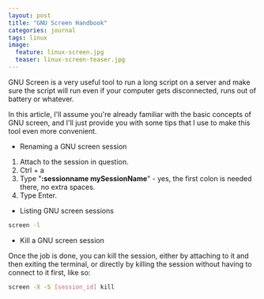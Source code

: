 ```yaml
---
layout: post
title: "GNU Screen Handbook"
categories: journal
tags: linux
image:
  feature: linux-screen.jpg
  teaser: linux-screen-teaser.jpg
---
```


GNU Screen is a very useful tool to run a long script on a server and make sure the script will run even if your computer gets disconnected, runs out of battery or whatever.

In this article, I'll assume you're already familiar with the basic concepts of GNU screen, and I'll just provide you with some tips that I use to make this tool even more convenient.

* Renaming a GNU screen session

1. Attach to the session in question.
2. Ctrl + a
3. Type "**:sessionname mySessionName**" - yes, the first colon is needed there, no extra spaces.
4. Type Enter.

* Listing GNU screen sessions

```bash
screen -l
```
* Kill a GNU screen session

Once the job is done, you can kill the session, either by attaching to it and then exiting the terminal, or directly by killing the session without having to connect to it first, like so:

```bash
screen -X -S [session_id] kill
```
